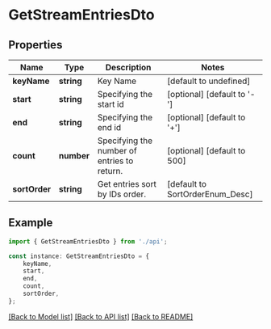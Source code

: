 # GetStreamEntriesDto


## Properties

Name | Type | Description | Notes
------------ | ------------- | ------------- | -------------
**keyName** | **string** | Key Name | [default to undefined]
**start** | **string** | Specifying the start id | [optional] [default to '-']
**end** | **string** | Specifying the end id | [optional] [default to '+']
**count** | **number** | Specifying the number of entries to return. | [optional] [default to 500]
**sortOrder** | **string** | Get entries sort by IDs order. | [default to SortOrderEnum_Desc]

## Example

```typescript
import { GetStreamEntriesDto } from './api';

const instance: GetStreamEntriesDto = {
    keyName,
    start,
    end,
    count,
    sortOrder,
};
```

[[Back to Model list]](../README.md#documentation-for-models) [[Back to API list]](../README.md#documentation-for-api-endpoints) [[Back to README]](../README.md)
